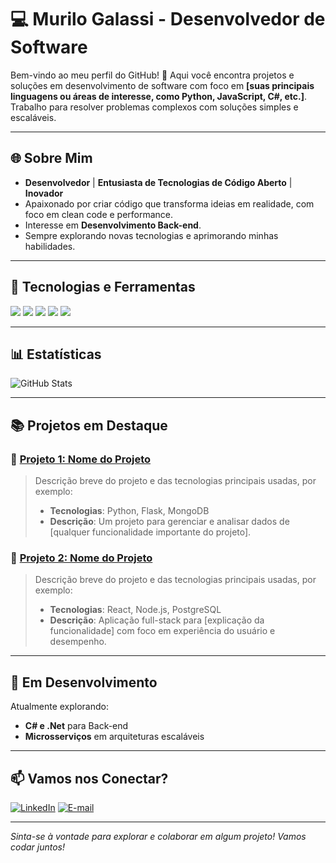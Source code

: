 # 💻 Murilo Galassi - Desenvolvedor de Software

Bem-vindo ao meu perfil do GitHub! 🚀 Aqui você encontra projetos e soluções em desenvolvimento de software com foco em **[suas principais linguagens ou áreas de interesse, como Python, JavaScript, C#, etc.]**. Trabalho para resolver problemas complexos com soluções simples e escaláveis.

---

## 🌐 Sobre Mim

- **Desenvolvedor** | **Entusiasta de Tecnologias de Código Aberto** | **Inovador**
- Apaixonado por criar código que transforma ideias em realidade, com foco em clean code e performance.
- Interesse em **Desenvolvimento Back-end**.
- Sempre explorando novas tecnologias e aprimorando minhas habilidades.

---

## 🚀 Tecnologias e Ferramentas

<p align="left">
  <img src="https://img.shields.io/badge/Code-C%23-informational?style=flat&logo=c-sharp&logoColor=white&color=2bbc8a" />
  <img src="https://img.shields.io/badge/Code-HTML-informational?style=flat&logo=html5&logoColor=white&color=2bbc8a" />
  <img src="https://img.shields.io/badge/Code-CSS-informational?style=flat&logo=css3&logoColor=white&color=2bbc8a" />
  <img src="https://img.shields.io/badge/Code-Python-informational?style=flat&logo=python&logoColor=white&color=2bbc8a" />
  <img src="https://img.shields.io/badge/Framework-.NET-informational?style=flat&logo=dotnet&logoColor=white&color=2bbc8a" />
</p>

---

## 📊 Estatísticas

![GitHub Stats](https://github-readme-stats.vercel.app/api?userMuriloGalassi&show_icons=true&theme=radical)

---

## 📚 Projetos em Destaque

### 🔹 [Projeto 1: Nome do Projeto](https://github.com/seu-usuario/projeto-1)
> Descrição breve do projeto e das tecnologias principais usadas, por exemplo:
> - **Tecnologias**: Python, Flask, MongoDB
> - **Descrição**: Um projeto para gerenciar e analisar dados de [qualquer funcionalidade importante do projeto].

### 🔹 [Projeto 2: Nome do Projeto](https://github.com/seu-usuario/projeto-2)
> Descrição breve do projeto e das tecnologias principais usadas, por exemplo:
> - **Tecnologias**: React, Node.js, PostgreSQL
> - **Descrição**: Aplicação full-stack para [explicação da funcionalidade] com foco em experiência do usuário e desempenho.

---

## 🌱 Em Desenvolvimento

Atualmente explorando:
- **C# e .Net** para Back-end
- **Microsserviços** em arquiteturas escaláveis

---

## 📫 Vamos nos Conectar?

[![LinkedIn](https://img.shields.io/badge/LinkedIn-000?style=for-the-badge&logo=linkedin&logoColor=0A66C2)](https://www.linkedin.com/in/murilo-galassi-56b219226/)
[![E-mail](https://img.shields.io/badge/Email-000?style=for-the-badge&logo=gmail&logoColor=D14836)](mailto:seuemail@example.com)

---

_Sinta-se à vontade para explorar e colaborar em algum projeto! Vamos codar juntos!_


